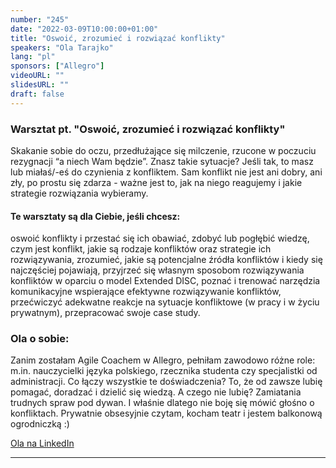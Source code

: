 ```yaml
---
number: "245"
date: "2022-03-09T10:00:00+01:00"
title: "Oswoić, zrozumieć i rozwiązać konflikty"
speakers: "Ola Tarajko"
lang: "pl"
sponsors: ["Allegro"]
videoURL: ""
slidesURL: ""
draft: false
---
```


### Warsztat pt. "Oswoić, zrozumieć i rozwiązać konflikty"

Skakanie sobie do oczu, przedłużające się milczenie, rzucone w poczuciu rezygnacji “a niech Wam będzie”. Znasz takie sytuacje? Jeśli tak, to masz lub miałaś/-eś do czynienia z konfliktem. Sam konflikt nie jest ani dobry, ani zły, po prostu się zdarza - ważne jest to, jak na niego reagujemy i jakie strategie rozwiązania wybieramy.

#### Te warsztaty są dla Ciebie, jeśli chcesz:

oswoić konflikty i przestać się ich obawiać,
zdobyć lub pogłębić wiedzę, czym jest konflikt, jakie są rodzaje konfliktów oraz strategie ich rozwiązywania,
zrozumieć, jakie są potencjalne źródła konfliktów i kiedy się najczęściej pojawiają,
przyjrzeć się własnym sposobom rozwiązywania konfliktów w oparciu o model Extended DISC,
poznać i trenować narzędzia komunikacyjne wspierające efektywne rozwiązywanie konfliktów,
przećwiczyć adekwatne reakcje na sytuacje konfliktowe (w pracy i w życiu prywatnym),
przepracować swoje case study.


### Ola o sobie:

Zanim zostałam Agile Coachem w Allegro, pełniłam zawodowo różne role: m.in. nauczycielki języka polskiego, rzecznika studenta czy specjalistki od administracji. Co łączy wszystkie te doświadczenia? To, że od zawsze lubię pomagać, doradzać i dzielić się wiedzą. A czego nie lubię? Zamiatania trudnych spraw pod dywan. I właśnie dlatego nie boję się mówić głośno o konfliktach. Prywatnie obsesyjnie czytam, kocham teatr i jestem balkonową ogrodniczką :)


<a href="https://www.linkedin.com/in/aleksandra-tarajko-523b4118a/">Ola na LinkedIn</a>

---
